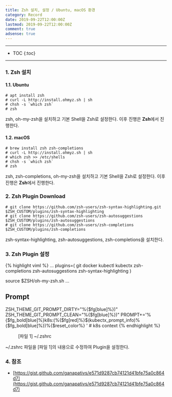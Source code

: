 ```yaml
---
title: Zsh 설치, 설정 / Ubuntu, macOS 환경
category: Record
date: 2019-09-22T12:00:00Z
lastmod: 2019-09-22T12:00:00Z
comment: true
adsense: true
---
```


***

* TOC
{:toc}

***

### 1. Zsh 설치

#### 1.1. Ubuntu

~~~console
# apt install zsh
# curl -L http://install.ohmyz.sh | sh
# chsh -s `which zsh`
# zsh
~~~

zsh, oh-my-zsh을 설치하고 기본 Shell을 Zsh로 설정한다. 이후 진행은 **Zsh**에서 진행한다. 

#### 1.2. macOS

~~~console
# brew install zsh zsh-completions
# curl -L http://install.ohmyz.sh | sh
# which zsh >> /etc/shells
# chsh -s `which zsh`
# zsh
~~~

zsh, zsh-completions, oh-my-zsh을 설치하고 기본 Shell을 Zsh로 설정한다. 이후 진행은 **Zsh**에서 진행한다.

### 2. Zsh Plugin Download

~~~console
# git clone https://github.com/zsh-users/zsh-syntax-highlighting.git $ZSH_CUSTOM/plugins/zsh-syntax-highlighting
# git clone https://github.com/zsh-users/zsh-autosuggestions $ZSH_CUSTOM/plugins/zsh-autosuggestions
# git clone https://github.com/zsh-users/zsh-completions $ZSH_CUSTOM/plugins/zsh-completions
~~~

zsh-syntax-highlighting, zsh-autosuggestions, zsh-completions을 설치한다.

### 3. Zsh Plugin 설정

{% highlight viml %}
...
plugins=(
  git
  docker
  kubectl
  kubectx
  zsh-completions
  zsh-autosuggestions
  zsh-syntax-highlighting
)

source $ZSH/oh-my-zsh.sh
...
## Prompt
ZSH_THEME_GIT_PROMPT_DIRTY="%{$fg[blue]%})"
ZSH_THEME_GIT_PROMPT_CLEAN="%{$fg[blue]%})"
PROMPT+='%{$fg_bold[blue]%}k8s:(%{$fg[red]%}$(kubectx_prompt_info)%{$fg_bold[blue]%})%{$reset_color%} ' # k8s context
{% endhighlight %}
<figure>
<figcaption class="caption">[파일 1] ~/.zshrc</figcaption>
</figure>

~/.zshrc 파일을 [파일 1]의 내용으로 수정하여 Plugin을 설정한다. 

### 4. 참조

* [https://gist.github.com/ganapativs/e571d9287cb74121d41bfe75a0c864d7](https://gist.github.com/ganapativs/e571d9287cb74121d41bfe75a0c864d7)
